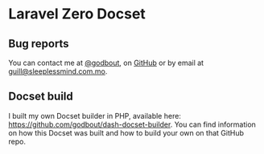 Laravel Zero Docset
=======================

## Bug reports

You can contact me at [@godbout](https://twitter.com/godbout), on [GitHub](https://github.com/godbout) or by email at guill@sleeplessmind.com.mo.

## Docset build

I built my own Docset builder in PHP, available here: https://github.com/godbout/dash-docset-builder. You can find information on how this Docset was built and how to build your own on that GitHub repo.


